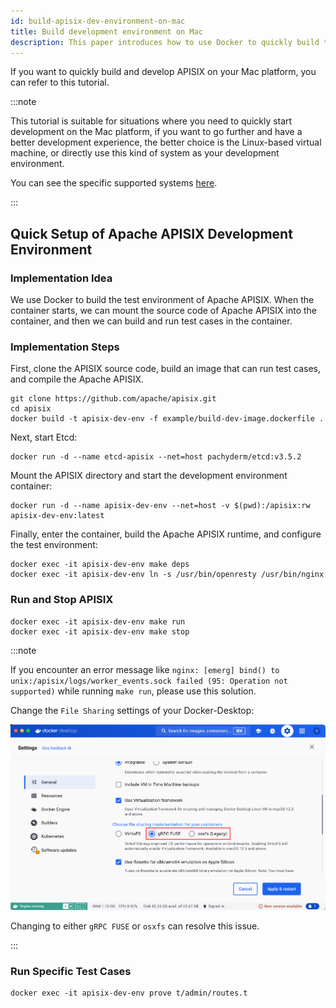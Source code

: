 ```yaml
---
id: build-apisix-dev-environment-on-mac
title: Build development environment on Mac
description: This paper introduces how to use Docker to quickly build the development environment of API gateway Apache APISIX on Mac.
---
```


<!--
#
# Licensed to the Apache Software Foundation (ASF) under one or more
# contributor license agreements.  See the NOTICE file distributed with
# this work for additional information regarding copyright ownership.
# The ASF licenses this file to You under the Apache License, Version 2.0
# (the "License"); you may not use this file except in compliance with
# the License.  You may obtain a copy of the License at
#
#     http://www.apache.org/licenses/LICENSE-2.0
#
# Unless required by applicable law or agreed to in writing, software
# distributed under the License is distributed on an "AS IS" BASIS,
# WITHOUT WARRANTIES OR CONDITIONS OF ANY KIND, either express or implied.
# See the License for the specific language governing permissions and
# limitations under the License.
#
-->

If you want to quickly build and develop APISIX on your Mac platform, you can refer to this tutorial.

:::note

This tutorial is suitable for situations where you need to quickly start development on the Mac platform, if you want to go further and have a better development experience, the better choice is the Linux-based virtual machine, or directly use this kind of system as your development environment.

You can see the specific supported systems [here](install-dependencies.md#install).

:::

## Quick Setup of Apache APISIX Development Environment

### Implementation Idea

We use Docker to build the test environment of Apache APISIX. When the container starts, we can mount the source code of Apache APISIX into the container, and then we can build and run test cases in the container.

### Implementation Steps

First, clone the APISIX source code, build an image that can run test cases, and compile the Apache APISIX.

```shell
git clone https://github.com/apache/apisix.git
cd apisix
docker build -t apisix-dev-env -f example/build-dev-image.dockerfile .
```

Next, start Etcd:

```shell
docker run -d --name etcd-apisix --net=host pachyderm/etcd:v3.5.2
```

Mount the APISIX directory and start the development environment container:

```shell
docker run -d --name apisix-dev-env --net=host -v $(pwd):/apisix:rw apisix-dev-env:latest
```

Finally, enter the container, build the Apache APISIX runtime, and configure the test environment:

```shell
docker exec -it apisix-dev-env make deps
docker exec -it apisix-dev-env ln -s /usr/bin/openresty /usr/bin/nginx
```

### Run and Stop APISIX

```shell
docker exec -it apisix-dev-env make run
docker exec -it apisix-dev-env make stop
```

:::note

If you encounter an error message like `nginx: [emerg] bind() to unix:/apisix/logs/worker_events.sock failed (95: Operation not supported)` while running `make run`, please use this solution.

Change the `File Sharing` settings of your Docker-Desktop:

![Docker-Desktop File Sharing Setting](../../assets/images/update-docker-desktop-file-sharing.png)

Changing to either `gRPC FUSE` or `osxfs` can resolve this issue.

:::

### Run Specific Test Cases

```shell
docker exec -it apisix-dev-env prove t/admin/routes.t
```

